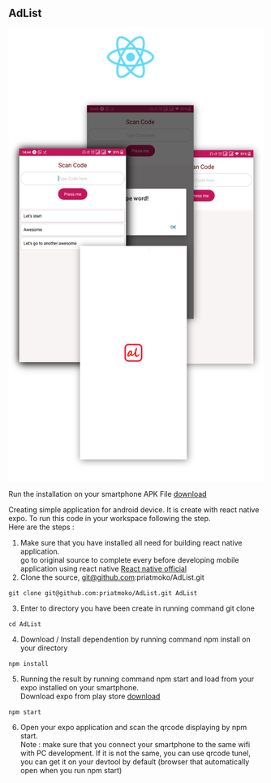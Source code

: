 ## AdList
<p align="center">
<img src="https://github.com/priatmoko/image-repo/blob/master/g2166.png?raw=true">
</p>

Run the installation on your smartphone APK File <a href="https://exp-shell-app-assets.s3.us-west-1.amazonaws.com/android/%40priatmoko/AdList-315675efb18241b68a5582fec92f5ed9-signed.apk" target="_blank">download</a>

Creating simple application for android device. It is create with react native expo.
To run this code in your workspace following the step. <br/>
Here are the steps :
1. Make sure that you have installed all need for building react native application. <br/>
go to original source to complete every before developing mobile application using react native
<a href="https://facebook.github.io/react-native/docs/getting-started">React native official</a>
2. Clone the source, git@github.com:priatmoko/AdList.git
```
git clone git@github.com:priatmoko/AdList.git AdList
```
3. Enter to directory you have been create in running command git clone
```
cd AdList
```
4. Download / Install dependention by running command npm install on your directory
```
npm install
```
5. Running the result by running command npm start and load from your expo installed on your smartphone. <br/>
Download expo from play store
<a href="https://play.google.com/store/apps/details?id=host.exp.exponent&hl=in">download</a>
```
npm start
```
6. Open your expo application and scan the qrcode displaying by npm start. <br/>
Note : make sure that you connect your smartphone to the same wifi with PC development. If it is not the same, you can use qrcode tunel, you can get it on your devtool by default (browser that automatically open when you run npm start)

